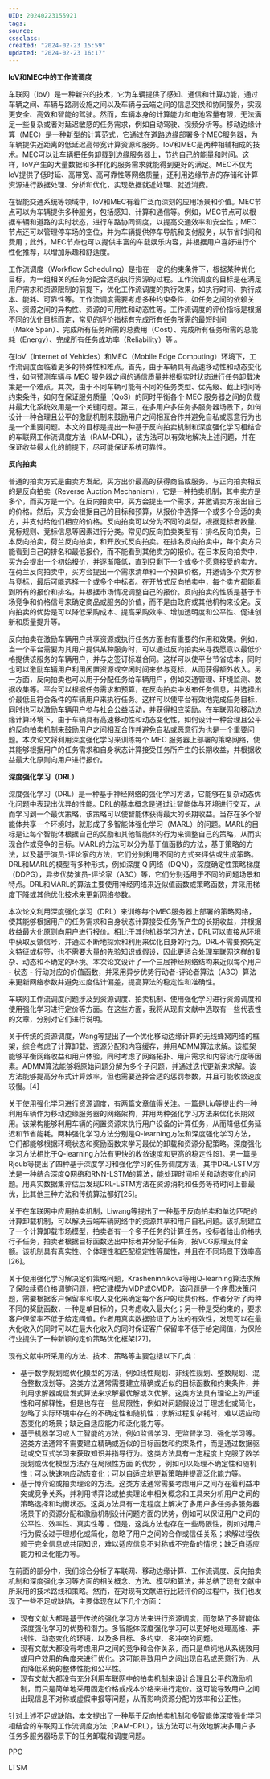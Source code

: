 ```yaml
---
UID: 20240223155921 
tags: 
source: 
cssclass: 
created: "2024-02-23 15:59"
updated: "2024-02-23 16:17"
---
```



**IoV和MEC中的工作流调度**

车联网（IoV）是一种新兴的技术，它为车辆提供了感知、通信和计算功能，通过车辆之间、车辆与路测设施之间以及车辆与云端之间的信息交换和协同服务，实现更安全、高效和智能的驾驶。然而，车辆本身的计算能力和电池容量有限，无法满足一些复杂或者对延迟敏感的任务需求，例如自动驾驶、视频分析等。移动边缘计算（MEC）是一种新型的计算范式，它通过在道路边缘部署多个MEC服务器，为车辆提供近距离的低延迟高带宽计算资源和服务。IoV和MEC是两种相辅相成的技术。MEC可以让车辆把任务卸载到边缘服务器上，节约自己的能量和时间。这样，IoV产生的大量数据和多样化的服务需求就能得到更好的满足。MEC不仅为IoV提供了低时延、高带宽、高可靠性等网络质量，还利用边缘节点的存储和计算资源进行数据处理、分析和优化，实现数据就近处理、就近消费。

在智能交通系统等领域中，IoV和MEC有着广泛而深刻的应用场景和价值。MEC节点可以为车辆提供多种服务，包括感知、计算和通信等。例如，MEC节点可以根据车辆和道路的实时状态，进行车路协同调度，以提高交通效率和安全性；MEC节点还可以管理停车场的空位，并为车辆提供停车导航和支付服务，以节省时间和费用；此外，MEC节点也可以提供丰富的车载娱乐内容，并根据用户喜好进行个性化推荐，以增加乐趣和舒适度。

工作流调度（Workflow Scheduling）是指在一定的约束条件下，根据某种优化目标，为一组相关的任务分配合适的执行资源的过程。工作流调度的目标是在满足用户需求和资源限制的前提下，优化工作流调度的执行效果，如执行时间、执行成本、能耗、可靠性等。工作流调度需要考虑多种约束条件，如任务之间的依赖关系、资源之间的异构性、资源的可用性和动态性等。工作流调度的评价指标是根据不同的优化目标而定，常见的评价指标有完成所有任务所需的最短时间（Make Span）、完成所有任务所需的总费用（Cost）、完成所有任务所需的总能耗（Energy）、完成所有任务成功率（Reliability）等 。

在IoV（Internet of Vehicles）和MEC（Mobile Edge Computing）环境下，工作流调度面临着更多的特殊性和难点。首先，由于车辆具有高速移动性和动态变化性，如何预测车辆与 MEC 服务器之间的通信质量并根据实时状态进行任务卸载决策是一个难点。其次，由于不同车辆可能有不同的任务类型、优先级、截止时间等约束条件，如何在保证服务质量（QoS）的同时平衡各个 MEC 服务器之间的负载并最大化系统效用是一个关键问题。第三，在多用户多任务多服务器场景下，如何设计一种合理且公平的激励机制来鼓励用户之间相互合作并避免自私或恶意行为也是一个重要问题。本文的目标是提出一种基于反向拍卖机制和深度强化学习相结合的车联网工作流调度方法（RAM-DRL），该方法可以有效地解决上述问题，并在保证收益最大化的前提下，尽可能保证系统可靠性。

**反向拍卖**

普通的拍卖方式是由卖方发起，买方出价最高的获得商品或服务。与正向拍卖相反的是反向拍卖（Reverse Auction Mechanism），它是一种拍卖机制，其中卖方是多个，而买方是一个。在反向拍卖中，买方会提出一个需求，并邀请卖方报出自己的价格。然后，买方会根据自己的目标和预算，从报价中选择一个或多个合适的卖方，并支付给他们相应的价格。反向拍卖可以分为不同的类型，根据竞标者数量、竞标规则、竞标信息等因素进行分类。常见的反向拍卖类型有：排名反向拍卖，日本反向拍卖，荷兰反向拍卖，和开放式反向拍卖。在排名反向拍卖中，每个卖方只能看到自己的排名和最低报价，而不能看到其他卖方的报价。在日本反向拍卖中，买方会提出一个初始报价，并逐渐降低，直到只剩下一个或多个愿意接受的卖方。在荷兰反向拍卖中，买方会提出一个需求清单和一个预算价格，并邀请多个卖方参与竞标，最后可能选择一个或多个中标者。在开放式反向拍卖中，每个卖方都能看到所有的报价和排名，并根据市场情况调整自己的报价。反向拍卖的性质是基于市场竞争和价格信号来确定商品或服务的价值，而不是由政府或其他机构来设定。反向拍卖的优势是可以降低采购成本、提高采购效率、增加透明度和公平性、促进创新和质量提升等。

反向拍卖在激励车辆用户共享资源或执行任务方面也有重要的作用和效果。例如，当一个平台需要为其用户提供某种服务时，可以通过反向拍卖来寻找愿意以最低价格提供该服务的车辆用户，并与之签订标准合同。这样可以使平台节省成本，同时也可以激励车辆用户利用闲置资源或空闲时间来参与竞标，从而获得额外收入。另一方面，反向拍卖也可以用于分配任务给车辆用户，例如交通管理、环境监测、数据收集等。平台可以根据任务需求和预算，在反向拍卖中发布任务信息，并选择出价最低且符合条件的车辆用户来执行任务。这样可以使平台有效地完成任务目标，同时也可以激励车辆用户参与社会公益活动，并获得相应奖励。在车联网和移动边缘计算环境下，由于车辆具有高速移动性和动态变化性，如何设计一种合理且公平的反向拍卖机制来鼓励用户之间相互合作并避免自私或恶意行为也是一个重要问题。本次论文将利用深度强化学习来训练每个 MEC 服务器上部署的策略网络，使其能够根据用户的任务需求和自身状态计算接受任务所产生的长期收益，并根据收益最大化原则向用户进行报价。

**深度强化学习（DRL）**

深度强化学习（DRL）是一种基于神经网络的强化学习方法，它能够在复杂动态优化问题中表现出优异的性能。DRL的基本概念是通过让智能体与环境进行交互，从而学习到一个最优策略，该策略可以使智能体获得最大的长期收益。当存在多个智能体共享一个环境时，就形成了多智能体强化学习（MARL）的问题。MARL的目标是让每个智能体根据自己的奖励和其他智能体的行为来调整自己的策略，从而实现合作或竞争的目标。MARL的方法可以分为基于值函数的方法，基于策略的方法，以及基于演员-评论家的方法，它们分别利用不同的方式来评估或生成策略。DRL和MARL的模型有多种形式，例如深度 Q 网络（DQN），深度确定性策略梯度（DDPG），异步优势演员-评论家（A3C）等，它们分别适用于不同的问题场景和特点。DRL和MARL的算法主要使用神经网络来近似值函数或策略函数，并采用梯度下降或其他优化技术来更新网络参数。

本次论文利用深度强化学习（DRL）来训练每个MEC服务器上部署的策略网络，使其能够根据用户的任务需求和自身状态计算接受任务所产生的长期收益，并根据收益最大化原则向用户进行报价。相比于其他机器学习方法，DRL可以直接从环境中获取反馈信号，并通过不断地探索和利用来优化自身的行为。DRL不需要预先定义特征或标签，也不需要大量的先验知识或假设，因此更适合处理车联网这样的复杂、动态和不确定的环境。本次论文设计了一个三层神经网络结构来近似每个用户 - 状态 - 行动对应的价值函数，并采用异步优势行动者-评论者算法（A3C）算法来更新网络参数并避免过度估计偏差，提高算法的稳定性和准确性。


车联网工作流调度问题涉及到资源调度、拍卖机制、使用强化学习进行资源调度和使用强化学习进行定价等方面。在这些方面，我将从现有文献中选取有一些代表性的文章，分别对它们进行说明。

关于传统的资源调度，Wang等提出了一个优化移动边缘计算的无线蜂窝网络的框架，综合考虑了计算卸载、资源分配和内容缓存，并用ADMM算法求解。该框架能够平衡网络收益和用户体验，同时考虑了网络拓扑、用户需求和内容流行度等因素。ADMM算法能够将原始问题分解为多个子问题，并通过迭代更新来求解。该方法能够提高分布式计算效率，但也需要选择合适的惩罚参数，并且可能收敛速度较慢。[4]

关于使用强化学习进行资源调度，有两篇文章值得关注。一篇是Liu等提出的一种利用车辆作为移动边缘服务器的网络架构，并用两种强化学习方法来优化长期效用。该架构能够利用车辆的闲置资源来执行用户设备的计算任务，从而降低任务延迟和节省能耗。两种强化学习方法分别是Q-learning方法和深度强化学习方法，它们都能够根据环境状态和奖励函数来学习最优的卸载和资源分配策略。深度强化学习方法相比于Q-learning方法有更快的收敛速度和更高的稳定性[9]。另一篇是Rjoub等提出了四种基于深度学习和强化学习的任务调度方法，其中DRL-LSTM方法是一种结合深度Q网络和RNN-LSTM的算法，能处理时间相关和动态变化的问题。用真实数据集评估后发现DRL-LSTM方法在资源消耗和任务等待时间上都最优，比其他三种方法和传统算法都好[25]。

关于在车联网中应用拍卖机制，Liwang等提出了一种基于反向拍卖和单边匹配的计算卸载机制，可以解决云端车辆网络中的资源共享和用户自私问题。该机制建立了一个计算卸载市场模型，拍卖者有一个多子任务的计算任务，投标者给出价格执行子任务，拍卖者根据目标函数选出中标者并分配子任务，按VCG原理支付金额。该机制具有真实性、个体理性和匹配稳定性等属性，并且在不同场景下效率高[26]。

关于使用强化学习解决定价策略问题，Krasheninnikova等用Q-learning算法求解了保险续费价格调整问题，把它建模为MDP或CMDP。该问题是一个序贯决策问题，需要根据客户保留率和收入变化来确定每个客户的续费价格。作者分析了两种不同的奖励函数，一种是单目标的，只考虑收入最大化；另一种是受约束的，要求客户保留率不低于给定阈值。作者用真实数据验证了方法的有效性，发现可以在最大化收入的同时可以在最大化收入的同时保证客户保留率不低于给定阈值，为保险行业提供了一种新颖的定价策略优化框架[27]。

现有文献中所采用的方法、技术、策略等主要包括以下几类：

- 基于数学规划或优化模型的方法，例如线性规划、非线性规划、整数规划、混合整数规划等。这类方法通常需要建立精确或近似的目标函数和约束条件，并利用求解器或启发式算法来求解最优解或次优解。这类方法具有理论上的严谨性和可解释性，但是也存在一些局限性，例如对问题假设过于理想化或简化，忽略了实际环境中存在的不确定性和随机性；求解过程复杂耗时，难以适应动态变化的场景；缺乏自适应能力和泛化能力等。
- 基于机器学习或人工智能的方法，例如监督学习、无监督学习、强化学习等。这类方法通常不需要建立精确或近似的目标函数和约束条件，而是通过数据驱动或交互式学习来获取知识并指导行为。这类方法具有一定程度上克服了数学规划或优化模型方法存在局限性方面 的优势 ，例如可以处理不确定性和随机性；可以快速响应动态变化；可以自适应地更新策略并提高泛化能力等。
- 基于博弈论或拍卖理论的方法。这类方法通常需要考虑用户之间存在着利益冲突或竞争关系，并利用博弈论或拍卖理论中相关概念和工具来分析用户之间的策略选择和均衡状态。这类方法具有一定程度上解决了多用户多任务多服务器场景下的资源分配和激励机制设计问题方面的优势，例如可以保证用户之间的公平性、效率性、真实性等 。但是，这类方法也存在一些局限性，例如对用户行为假设过于理想化或简化，忽略了用户之间的合作或信任关系；求解过程依赖于完全信息或共同知识，难以适应信息不对称或不完备的情况；缺乏自适应能力和泛化能力等。

在前面的部分中，我们综合分析了车联网、移动边缘计算、工作流调度、反向拍卖机制和深度强化学习等方面的相关概念、方法、模型和算法，并总结了现有文献中所采用的技术路线和策略。然而，在对现有文献进行比较评价的过程中，我们也发现了一些不足或缺陷，主要体现在以下几个方面：

- 现有文献大都是基于传统的强化学习方法来进行资源调度，而忽略了多智能体深度强化学习的优势和潜力。多智能体深度强化学习可以更好地处理高维、非线性、动态变化的环境，以及多目标、多约束、多冲突的问题。
- 现有文献大都没有考虑用户之间的竞争和合作关系，而只是单纯地从系统效用或用户效用的角度来进行优化。这可能导致用户之间出现自私或恶意行为，从而降低系统的整体性能和公平性。
- 现有文献大都没有充分利用车联网中的拍卖机制来设计合理且公平的激励机制，而只是简单地采用固定价格或成本价格来进行定价。这可能导致用户之间出现信息不对称或虚假申报等问题，从而影响资源分配的效率和公正性。

针对上述不足或缺陷，本文提出了一种基于反向拍卖机制和多智能体深度强化学习相结合的车联网工作流调度方法（RAM-DRL），该方法可以有效地解决多用户多任务多服务器场景下的任务卸载和调度问题。

PPO

LTSM
